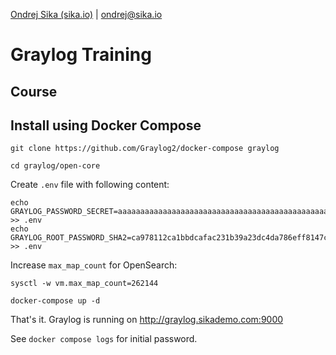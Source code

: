 [Ondrej Sika (sika.io)](https://sika.io) | <ondrej@sika.io>

# Graylog Training

## Course

## Install using Docker Compose

```
git clone https://github.com/Graylog2/docker-compose graylog
```

```
cd graylog/open-core
```

Create `.env` file with following content:

```
echo GRAYLOG_PASSWORD_SECRET=aaaaaaaaaaaaaaaaaaaaaaaaaaaaaaaaaaaaaaaaaaaaaaaaaaaaaaaaaaaaaaaa >> .env
echo GRAYLOG_ROOT_PASSWORD_SHA2=ca978112ca1bbdcafac231b39a23dc4da786eff8147c4e72b9807785afee48bb >> .env
```

Increase `max_map_count` for OpenSearch:

```
sysctl -w vm.max_map_count=262144
```

```
docker-compose up -d
```

That's it. Graylog is running on http://graylog.sikademo.com:9000

See `docker compose logs` for initial password.
